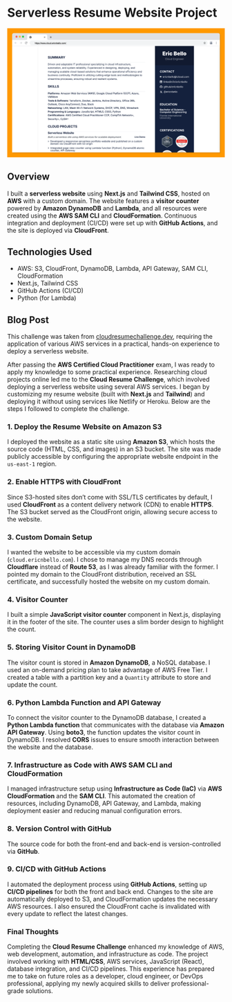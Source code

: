 # Serverless Resume Website Project

![cloud resume website screenshot](screenshot.png)

## Overview
I built a **serverless website** using **Next.js** and **Tailwind CSS**, hosted on **AWS** with a custom domain. The website features a **visitor counter** powered by **Amazon DynamoDB** and **Lambda**, and all resources were created using the **AWS SAM CLI** and **CloudFormation**. Continuous integration and deployment (CI/CD) were set up with **GitHub Actions**, and the site is deployed via **CloudFront**.

## Technologies Used
- AWS: S3, CloudFront, DynamoDB, Lambda, API Gateway, SAM CLI, CloudFormation
- Next.js, Tailwind CSS
- GitHub Actions (CI/CD)
- Python (for Lambda)

## Blog Post

This challenge was taken from [cloudresumechallenge.dev](https://cloudresumechallenge.dev), requiring the application of various AWS services in a practical, hands-on experience to deploy a serverless website.

After passing the **AWS Certified Cloud Practitioner** exam, I was ready to apply my knowledge to some practical experience. Researching cloud projects online led me to the **Cloud Resume Challenge**, which involved deploying a serverless website using several AWS services. I began by customizing my resume website (built with **Next.js** and **Tailwind**) and deploying it without using services like Netlify or Heroku. Below are the steps I followed to complete the challenge.

### 1. Deploy the Resume Website on Amazon S3
I deployed the website as a static site using **Amazon S3**, which hosts the source code (HTML, CSS, and images) in an S3 bucket. The site was made publicly accessible by configuring the appropriate website endpoint in the `us-east-1` region.

### 2. Enable HTTPS with CloudFront
Since S3-hosted sites don’t come with SSL/TLS certificates by default, I used **CloudFront** as a content delivery network (CDN) to enable **HTTPS**. The S3 bucket served as the CloudFront origin, allowing secure access to the website.

### 3. Custom Domain Setup
I wanted the website to be accessible via my custom domain (`cloud.ericnbello.com`). I chose to manage my DNS records through **Cloudflare** instead of **Route 53**, as I was already familiar with the former. I pointed my domain to the CloudFront distribution, received an SSL certificate, and successfully hosted the website on my custom domain.

### 4. Visitor Counter
I built a simple **JavaScript visitor counter** component in Next.js, displaying it in the footer of the site. The counter uses a slim border design to highlight the count.

### 5. Storing Visitor Count in DynamoDB
The visitor count is stored in **Amazon DynamoDB**, a NoSQL database. I used an on-demand pricing plan to take advantage of AWS Free Tier. I created a table with a partition key and a `Quantity` attribute to store and update the count.

### 6. Python Lambda Function and API Gateway
To connect the visitor counter to the DynamoDB database, I created a **Python Lambda function** that communicates with the database via **Amazon API Gateway**. Using **boto3**, the function updates the visitor count in DynamoDB. I resolved **CORS** issues to ensure smooth interaction between the website and the database.

### 7. Infrastructure as Code with AWS SAM CLI and CloudFormation
I managed infrastructure setup using **Infrastructure as Code (IaC)** via **AWS CloudFormation** and the **SAM CLI**. This automated the creation of resources, including DynamoDB, API Gateway, and Lambda, making deployment easier and reducing manual configuration errors.

### 8. Version Control with GitHub
The source code for both the front-end and back-end is version-controlled via **GitHub**.

### 9. CI/CD with GitHub Actions
I automated the deployment process using **GitHub Actions**, setting up **CI/CD pipelines** for both the front and back end. Changes to the site are automatically deployed to S3, and CloudFormation updates the necessary AWS resources. I also ensured the CloudFront cache is invalidated with every update to reflect the latest changes.

### Final Thoughts
Completing the **Cloud Resume Challenge** enhanced my knowledge of AWS, web development, automation, and infrastructure as code. The project involved working with **HTML/CSS**, AWS services, JavaScript (React), database integration, and CI/CD pipelines. This experience has prepared me to take on future roles as a developer, cloud engineer, or DevOps professional, applying my newly acquired skills to deliver professional-grade solutions.
